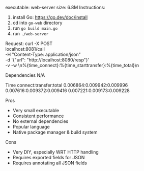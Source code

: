 executable: web-server
size: 6.8M
Instructions:
1. install Go: https://go.dev/doc/install
2. cd into `go-web` directory
3. run `go build main.go`
4. run `./web-server`

Request:
curl -X POST \
localhost:8081/call \
-H "Content-Type: application/json" \
-d '{"url": "http://localhost:8080/resp"}' \
-v -w \\n%{time_connect}:%{time_starttransfer}:%{time_total}\\n

Dependencies
N/A

Time
connect:transfer:total
0.006864:0.009942:0.009996
0.007616:0.009372:0.009416
0.007221:0.009173:0.009228

Pros
- Very small executable
- Consistent performance
- No external dependencies
- Popular language
- Native package manager & build system

Cons
- Very DIY, especially WRT HTTP handling
- Requires exported fields for JSON
- Requires annotating all JSON fields